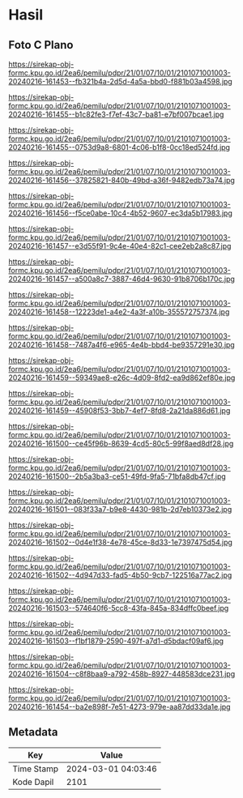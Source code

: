 # Hasil

## Foto C Plano

https://sirekap-obj-formc.kpu.go.id/2ea6/pemilu/pdpr/21/01/07/10/01/2101071001003-20240216-161453--fb321b4a-2d5d-4a5a-bbd0-f881b03a4598.jpg

https://sirekap-obj-formc.kpu.go.id/2ea6/pemilu/pdpr/21/01/07/10/01/2101071001003-20240216-161455--b1c82fe3-f7ef-43c7-ba81-e7bf007bcae1.jpg

https://sirekap-obj-formc.kpu.go.id/2ea6/pemilu/pdpr/21/01/07/10/01/2101071001003-20240216-161455--0753d9a8-6801-4c06-b1f8-0cc18ed524fd.jpg

https://sirekap-obj-formc.kpu.go.id/2ea6/pemilu/pdpr/21/01/07/10/01/2101071001003-20240216-161456--37825821-840b-49bd-a36f-9482edb73a74.jpg

https://sirekap-obj-formc.kpu.go.id/2ea6/pemilu/pdpr/21/01/07/10/01/2101071001003-20240216-161456--f5ce0abe-10c4-4b52-9607-ec3da5b17983.jpg

https://sirekap-obj-formc.kpu.go.id/2ea6/pemilu/pdpr/21/01/07/10/01/2101071001003-20240216-161457--e3d55f91-9c4e-40e4-82c1-cee2eb2a8c87.jpg

https://sirekap-obj-formc.kpu.go.id/2ea6/pemilu/pdpr/21/01/07/10/01/2101071001003-20240216-161457--a500a8c7-3887-46d4-9630-91b8706b170c.jpg

https://sirekap-obj-formc.kpu.go.id/2ea6/pemilu/pdpr/21/01/07/10/01/2101071001003-20240216-161458--12223de1-a4e2-4a3f-a10b-355572757374.jpg

https://sirekap-obj-formc.kpu.go.id/2ea6/pemilu/pdpr/21/01/07/10/01/2101071001003-20240216-161458--7487a4f6-e965-4e4b-bbd4-be9357291e30.jpg

https://sirekap-obj-formc.kpu.go.id/2ea6/pemilu/pdpr/21/01/07/10/01/2101071001003-20240216-161459--59349ae8-e26c-4d09-8fd2-ea9d862ef80e.jpg

https://sirekap-obj-formc.kpu.go.id/2ea6/pemilu/pdpr/21/01/07/10/01/2101071001003-20240216-161459--45908f53-3bb7-4ef7-8fd8-2a21da886d61.jpg

https://sirekap-obj-formc.kpu.go.id/2ea6/pemilu/pdpr/21/01/07/10/01/2101071001003-20240216-161500--ce45f96b-8639-4cd5-80c5-99f8aed8df28.jpg

https://sirekap-obj-formc.kpu.go.id/2ea6/pemilu/pdpr/21/01/07/10/01/2101071001003-20240216-161500--2b5a3ba3-ce51-49fd-9fa5-71bfa8db47cf.jpg

https://sirekap-obj-formc.kpu.go.id/2ea6/pemilu/pdpr/21/01/07/10/01/2101071001003-20240216-161501--083f33a7-b9e8-4430-981b-2d7eb10373e2.jpg

https://sirekap-obj-formc.kpu.go.id/2ea6/pemilu/pdpr/21/01/07/10/01/2101071001003-20240216-161502--0d4e1f38-4e78-45ce-8d33-1e7397475d54.jpg

https://sirekap-obj-formc.kpu.go.id/2ea6/pemilu/pdpr/21/01/07/10/01/2101071001003-20240216-161502--4d947d33-fad5-4b50-9cb7-122516a77ac2.jpg

https://sirekap-obj-formc.kpu.go.id/2ea6/pemilu/pdpr/21/01/07/10/01/2101071001003-20240216-161503--574640f6-5cc8-43fa-845a-834dffc0beef.jpg

https://sirekap-obj-formc.kpu.go.id/2ea6/pemilu/pdpr/21/01/07/10/01/2101071001003-20240216-161503--f1bf1879-2590-497f-a7d1-d5bdacf09af6.jpg

https://sirekap-obj-formc.kpu.go.id/2ea6/pemilu/pdpr/21/01/07/10/01/2101071001003-20240216-161504--c8f8baa9-a792-458b-8927-448583dce231.jpg

https://sirekap-obj-formc.kpu.go.id/2ea6/pemilu/pdpr/21/01/07/10/01/2101071001003-20240216-161454--ba2e898f-7e51-4273-979e-aa87dd33da1e.jpg


## Metadata

| Key        | Value               |
| ---------- | ------------------- |
| Time Stamp | 2024-03-01 04:03:46 |
| Kode Dapil | 2101                |



